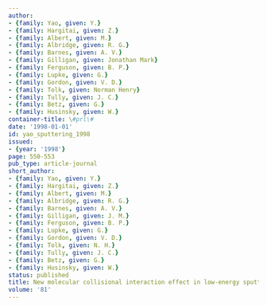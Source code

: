 ```yaml
---
author:
- {family: Yao, given: Y.}
- {family: Hargitai, given: Z.}
- {family: Albert, given: M.}
- {family: Albridge, given: R. G.}
- {family: Barnes, given: A. V.}
- {family: Gilligan, given: Jonathan Mark}
- {family: Ferguson, given: B. P.}
- {family: Lupke, given: G.}
- {family: Gordon, given: V. D.}
- {family: Tolk, given: Norman Henry}
- {family: Tully, given: J. C.}
- {family: Betz, given: G.}
- {family: Husinsky, given: W.}
container-title: \#prl\#
date: '1998-01-01'
id: yao_sputtering_1998
issued:
- {year: '1998'}
page: 550-553
pub_type: article-journal
short_author:
- {family: Yao, given: Y.}
- {family: Hargitai, given: Z.}
- {family: Albert, given: M.}
- {family: Albridge, given: R. G.}
- {family: Barnes, given: A. V.}
- {family: Gilligan, given: J. M.}
- {family: Ferguson, given: B. P.}
- {family: Lupke, given: G.}
- {family: Gordon, given: V. D.}
- {family: Tolk, given: N. H.}
- {family: Tully, given: J. C.}
- {family: Betz, given: G.}
- {family: Husinsky, given: W.}
status: published
title: New molecular collisional interaction effect in low-energy sputtering
volume: '81'
---
```


